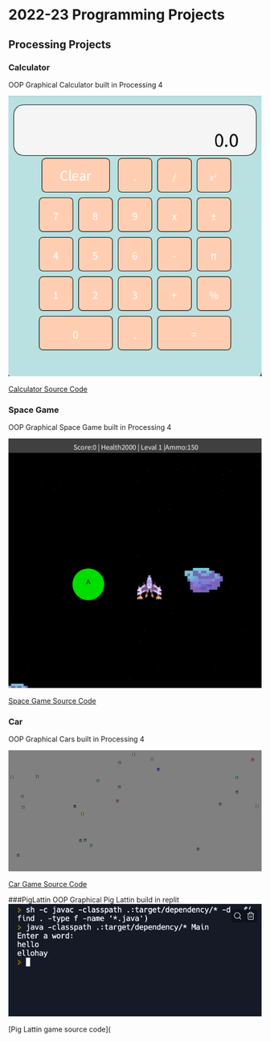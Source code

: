 # 2022-23 Programming Projects

## Processing Projects

### Calculator
OOP Graphical Calculator built in Processing 4

![Running Calculator](https://github.com/Dot310/programmingportfolio/blob/main/images/calc.png?raw=true)

[Calculator Source Code](https://github.com/Dot310/programmingportfolio/blob/main/src/calc/calcuator.pde)

### Space Game
OOP Graphical Space Game built in Processing 4

![Running Space Game](https://github.com/Dot310/programmingportfolio/blob/main/images/Space.png?raw=true)

[Space Game Source Code](https://github.com/Dot310/programmingportfolio/blob/main/src/spaceGame.pde)

### Car
OOP Graphical Cars built in Processing 4

![Running Car Game](https://github.com/Dot310/programmingportfolio/blob/main/images/Car.png?raw=true)

[Car Game Source Code](https://github.com/Dot310/programmingportfolio/blob/main/src/Car.pde)

###PigLattin
OOP Graphical Pig Lattin build in replit
![Running Pig Lattin Game](https://github.com/Dot310/programmingportfolio/blob/main/images/PigLattin.png?raw=true)

[Pig Lattin game source code](
